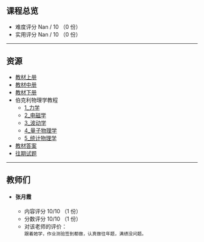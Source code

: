 ## 课程总览  
- 难度评分 Nan / 10 （0 份）  
- 实用评分 Nan / 10 （0 份）  

---

## 资源  
- [教材上册](https://file.uhsea.com/2403/a5f5b15072b58798075ba59e82d632e0HN.pdf)
- [教材中册](https://file.uhsea.com/2403/91a14ade237ab2760bfcb6d320668bdcKB.pdf)
- [教材下册](https://file.uhsea.com/2403/f80f3bac48b8c4c33e7dde8fff6b3251E4.pdf)
- 伯克利物理学教程
    - [1_力学](https://file.uhsea.com/2403/8fd2b1d10c7112858de8b7ed50b5d3366G.pdf)
    - [2_电磁学](https://file.uhsea.com/2403/fefff14bee625edc7682cc9b24a4fa42R2.pdf)
    - [3_波动学](https://file.uhsea.com/2403/b2d402fed942d589df3ac65c6d88707542.pdf)
    - [4_量子物理学](https://file.uhsea.com/2403/a28dd52424decd4d58408b4992adc197O2.pdf)
    - [5_统计物理学](https://file.uhsea.com/2403/b60cd8b245d28e640f11b8026c16b514TG.pdf)
- [教材答案](https://file.uhsea.com/2403/4731f94657ce3f0d5b0b87f138c7ad84E7.zip)
- [往期试题](https://file.uhsea.com/2403/a8145893b9c7ba499aa53556ad5036b8HU.zip)

---

## 教师们  
- #### 张月霞  
    - 内容评分 10/10 （1 份）  
    - 分数评分 10/10 （1 份）  
    - 对该老师的评价：  
    `
    跟着她学，作业测验签到都做，认真做往年题，满绩没问题。
    `  